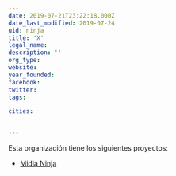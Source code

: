 ```yaml
---
date: 2019-07-21T23:22:18.000Z
date_last_modified: 2019-07-24
uid: ninja
title: 'X'
legal_name: 
description: ''
org_type: 
website: 
year_founded: 
facebook: 
twitter: 
tags:

cities: 


---
```


Esta organización tiene los siguientes proyectos:

- [Midia Ninja](/proyectos/midia-ninja)
